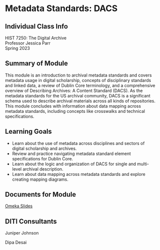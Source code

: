 <h1>Metadata Standards: DACS</h1>

<h2>Individual Class Info</h2>

HIST 7250: The Digital Archive <br>
Professor Jessica Parr<br>
Spring 2023<br>


<h2>Summary of Module</h2>

This module is an introduction to archival metadata standards and covers metadata usage in digital scholarship, concepts of disciplinary standards and linked data, a review of Dublin Core terminology, and a comprehensive overview of Describing Archives: A Content Standard (DACS). As the metadata standards for the US archival community, DACS is a significant schema used to describe archival materials across all kinds of repositories. This module concludes with information about data mapping across metadata standards, including concepts like crosswalks and technical specifications. 

<h2>Learning Goals</h2>

+ Learn about the use of metadata across disciplines and sectors of digital scholarship and archives.
+ Review and practice navigating metadata standard element specifications for Dublin Core.
+ Learn about the logic and organization of DACS for single and multi-level archival description.
+ Learn about data mapping across metadata standards and explore creating mapping diagrams.


<h2>Documents for Module</h2>

[Omeka Slides](https://github.com/NULabNortheastern/digitalassignmentshowcase/blob/master/digital-archiving/sp23-parr-hist7250-dacs/Parr-HIST7250-DACS.pdf)

<h2>DITI Consultants</h2>

Juniper Johnson

Dipa Desai





